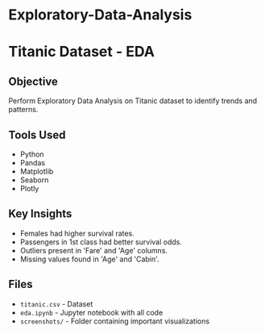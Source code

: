 # Exploratory-Data-Analysis
# Titanic Dataset - EDA

## Objective
Perform Exploratory Data Analysis on Titanic dataset to identify trends and patterns.

## Tools Used
- Python
- Pandas
- Matplotlib
- Seaborn
- Plotly

## Key Insights
- Females had higher survival rates.
- Passengers in 1st class had better survival odds.
- Outliers present in 'Fare' and 'Age' columns.
- Missing values found in 'Age' and 'Cabin'.

## Files
- `titanic.csv` - Dataset
- `eda.ipynb` - Jupyter notebook with all code
- `screenshots/` - Folder containing important visualizations
